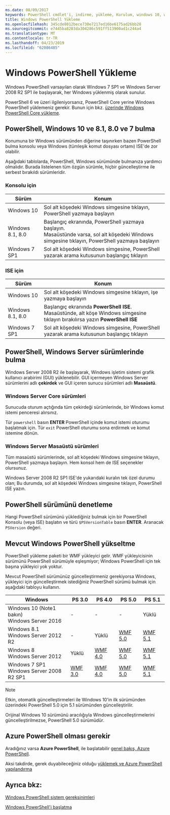 ```yaml
---
ms.date: 08/09/2017
keywords: PowerShell cmdlet'i, indirme, yükleme, Kurulum, windows 10, windows 8.1, windows 8.0, windows 7
title: Windows PowerShell Yükleme
ms.openlocfilehash: 345cde8012bece730e7217ed16be6175ad26bb28
ms.sourcegitcommit: e7445ba8203da304286c591ff513900ad1c244a4
ms.translationtype: MT
ms.contentlocale: tr-TR
ms.lasthandoff: 04/23/2019
ms.locfileid: "62086485"
---
```

# <a name="installing-windows-powershell"></a>Windows PowerShell Yükleme

Windows PowerShell varsayılan olarak Windows 7 SP1 ve Windows Server 2008 R2 SP1 ile başlayarak, her Windows yüklenmiş olarak sunulur.

PowerShell 6 ve üzeri ilgileniyorsanız, PowerShell Core yerine Windows PowerShell yüklemeniz gerekir. Bunun için bkz. [üzerinde Windows PowerShell Core yükleme](Installing-PowerShell-Core-on-Windows.md).

## <a name="finding-powershell-in-windows-10-81-80-and-7"></a>PowerShell, Windows 10 ve 8.1, 8.0 ve 7 bulma

Konumuna bir Windows sürümünden diğerine taşınırken bazen PowerShell bulma konsolu veya Windows (tümleşik komut dosyası ortamı) ISE'de zor olabilir.

Aşağıdaki tablolarda, PowerShell, Windows sürümünde bulmanıza yardımcı olmalıdır.
Burada listelenen tüm özgün sürümle, hiçbir güncelleştirme ile serbest bırakıldı sürümleridir.

### <a name="for-console"></a>Konsolu için

Sürüm | Konum
-- | --
Windows 10 | Sol alt köşedeki Windows simgesine tıklayın, PowerShell yazmaya başlayın
Windows 8.1, 8.0 | Başlangıç ekranında, PowerShell yazmaya başlayın.<br/>Masaüstünde varsa, sol alt köşedeki Windows simgesine tıklayın, PowerShell yazmaya başlayın
Windows 7 SP1 | Sol alt köşedeki Windows simgesine, PowerShell yazarak arama kutusunun başlangıç tıklayın

### <a name="for-ise"></a>ISE için

Sürüm | Konum
-- | --
Windows 10 | Sol alt köşedeki Windows simgesine tıklayın, işe yazmaya başlayın
Windows 8.1, 8.0 | Başlangıç ekranında **PowerShell ISE**.<br/>Masaüstünde, alt köşe Windows simgesine tıklayın bırakılırsa yazın **PowerShell ISE**
Windows 7 SP1 | Sol alt köşedeki Windows simgesine, PowerShell yazarak arama kutusunun başlangıç tıklayın

## <a name="finding-powershell-in-windows-server-versions"></a>PowerShell, Windows Server sürümlerinde bulma

Windows Server 2008 R2 ile başlayarak, Windows işletim sistemi grafik kullanıcı arabirimi (GUI) yüklenebilir.
GUI içermeyen Windows Server sürümlerini adlı **çekirdek** ve GUI içeren sunucu sürümleri adlı **Masaüstü**.

### <a name="windows-server-core-editions"></a>Windows Server Core sürümleri

Sunucuda oturum açtığında tüm çekirdeği sürümlerinde, bir Windows komut istemi penceresi alırsınız.

Tür `powershell` basın **ENTER** PowerShell içinde komut istemi oturumu başlatmak için.
Tür `exit` PowerShell oturumu sona erdirmek ve komut istemine dönün.

### <a name="windows-server-desktop-editions"></a>Windows Server Masaüstü sürümleri

Tüm masaüstü sürümlerinde, sol alt köşedeki Windows simgesine tıklayın, PowerShell yazmaya başlayın.
Hem konsol hem de ISE seçenekler olursunuz.

Windows Server 2008 R2 SP1 ISE'de yukarıdaki kuralın tek özel durumu olan; Bu durumda, sol alt köşedeki Windows simgesine tıklayın, PowerShell ISE yazın.

## <a name="how-to-check-the-version-of-powershell"></a>PowerShell sürümünü denetleme

Hangi PowerShell sürümünü yüklediğiniz bulmak için bir PowerShell Konsolu (veya ISE) başlatın ve türü `$PSVersionTable` basın **ENTER**. Aranacak `PSVersion` değeri.

## <a name="upgrading-existing-windows-powershell"></a>Mevcut Windows PowerShell yükseltme

PowerShell yükleme paketi bir WMF yükleyici gelir.
WMF yükleyicisinin sürümünü PowerShell sürümüyle eşleşmiyor; Windows PowerShell için tek başına yükleyici yok yoktur.

Mevcut PowerShell sürümünüz güncelleştirmeniz gerekiyorsa Windows, yükleyici için güncelleştirmek istediğiniz PowerShell sürümü bulmak için aşağıdaki tabloyu kullanın.

Windows | PS 3.0 | PS 4.0 | PS 5.0 | PS 5.1 |
--|--|--|--|--|
Windows 10 (Note1 bakın)<br/>Windows Server 2016 | - | - | - | Yüklü
Windows 8.1<br/>Windows Server 2012 R2 | - | Yüklü | [WMF 5.0](https://www.microsoft.com/en-us/download/details.aspx?id=50395) | [WMF 5.1](https://www.microsoft.com/en-us/download/details.aspx?id=54616)
Windows 8<br/>Windows Server 2012 | Yüklü | [WMF 4.0](https://www.microsoft.com/en-us/download/details.aspx?id=40855) | [WMF 5.0](https://www.microsoft.com/en-us/download/details.aspx?id=50395) | [WMF 5.1](https://www.microsoft.com/en-us/download/details.aspx?id=54616)
Windows 7 SP1<br/>Windows Server 2008 R2 SP1 | [WMF 3.0](https://www.microsoft.com/en-us/download/details.aspx?id=34595) | [WMF 4.0](https://www.microsoft.com/en-us/download/details.aspx?id=40855) | [WMF 5.0](https://www.microsoft.com/en-us/download/details.aspx?id=50395) | [WMF 5.1](https://www.microsoft.com/en-us/download/details.aspx?id=54616)

> [!NOTE]
>
> Etkin, otomatik güncelleştirmeleri ile Windows 10'in ilk sürümünden üzerindeki PowerShell 5.0 için 5.1 sürümünden güncelleştirilir.
>
> Orijinal Windows 10 sürümünü aracılığıyla Windows güncelleştirmelerini güncelleştirilmezse, PowerShell 5.0 sürümüdür.

## <a name="need-azure-powershell"></a>Azure PowerShell olması gerekir

Aradığınız varsa **Azure PowerShell**, ile başlatabilir [genel bakış, Azure PowerShell](/powershell/azure/overview).

Aksi takdirde, gerek duyabileceğiniz olduğu [yüklemek ve Azure PowerShell yapılandırma](/powershell/azure/install-az-ps)

## <a name="see-also"></a>Ayrıca bkz:

[Windows PowerShell sistem gereksinimleri](Windows-PowerShell-System-Requirements.md)

[Windows PowerShell'i başlatma](../getting-started/Starting-Windows-PowerShell.md)
